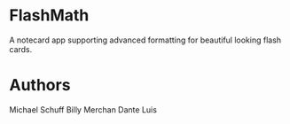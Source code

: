 # FlashMath

A notecard app supporting advanced formatting for beautiful looking flash cards.

# Authors

Michael Schuff
Billy Merchan
Dante Luis
